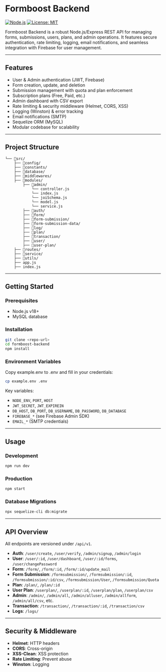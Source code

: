 # Formboost Backend

[![Node.js](https://img.shields.io/badge/node-%3E=18.x-brightgreen)](https://nodejs.org/) [![License: MIT](https://img.shields.io/badge/License-MIT-yellow.svg)](LICENSE)

Formboost Backend is a robust Node.js/Express REST API for managing forms, submissions, users, plans, and admin operations. It features secure authentication, rate limiting, logging, email notifications, and seamless integration with Firebase for user management.

---

## Features

- User & Admin authentication (JWT, Firebase)
- Form creation, update, and deletion
- Submission management with quota and plan enforcement
- Subscription plans (Free, Paid, etc.)
- Admin dashboard with CSV export
- Rate limiting & security middleware (Helmet, CORS, XSS)
- Logging (Winston) & error tracking
- Email notifications (SMTP)
- Sequelize ORM (MySQL)
- Modular codebase for scalability

---

## Project Structure

```
└── 📁src/
    ├── 📁config/
    ├── 📁constants/
    ├── 📁database/
    ├── 📁middlewares/
    ├── 📁modules/
        ├── 📁admin/
            └── controller.js
            └── index.js
            └── joiSchema.js
            └── model.js
            └── service.js
        ├── 📁auth/
        ├── 📁form/
        ├── 📁form-submission/
        ├── 📁form-submission-data/
        ├── 📁log/
        ├── 📁plan/
        ├── 📁transaction/
        ├── 📁user/
        ├── 📁user-plan/
    ├── 📁routes/
    ├── 📁service/
    ├── 📁utils/
    ├── app.js
    ├── index.js
```

---

## Getting Started

### Prerequisites

- Node.js v18+
- MySQL database

### Installation

```sh
git clone <repo-url>
cd formboost-backend
npm install
```

### Environment Variables

Copy example.env to .env and fill in your credentials:

```sh
cp example.env .env
```

Key variables:

- `NODE_ENV`, `PORT`, `HOST`
- `JWT_SECRET`, `JWT_EXPIREIN`
- `DB_HOST`, `DB_PORT`, `DB_USERNAME`, `DB_PASSWORD`, `DB_DATABASE`
- `FIREBASE_*` (see Firebase Admin SDK)
- `EMAIL_*` (SMTP credentials)

---

## Usage

### Development

```sh
npm run dev
```

### Production

```sh
npm start
```

### Database Migrations

```sh
npx sequelize-cli db:migrate
```

---

## API Overview

All endpoints are versioned under `/api/v1`.

- **Auth**: `/user/create`, `/user/verify`, `/admin/signup`, `/admin/login`
- **User**: `/user/:id`, `/user/dashboard`, `/user/:id/forms`, `/user/changePassword`
- **Form**: `/form/`, `/form/:id`, `/form/:id/update_mail`
- **Form Submission**: `/formsubmission/`, `/formsubmission/:id`, `/formsubmission/:id/csv`, `/formsubmission/User`, `/formsubmission/Quota`
- **Plan**: `/plan/`, `/plan/:id`
- **User Plan**: `/userplan/`, `/userplan/:id`, `/userplan/plan`, `/userplan/csv`
- **Admin**: `/admin/`, `/admin/all`, `/admin/alluser`, `/admin/allform`, `/admin/all/csv`, etc.
- **Transaction**: `/transaction/`, `/transaction/:id`, `/transaction/csv`
- **Logs**: `/logs/`

---

## Security & Middleware

- **Helmet**: HTTP headers
- **CORS**: Cross-origin
- **XSS-Clean**: XSS protection
- **Rate Limiting**: Prevent abuse
- **Winston**: Logging